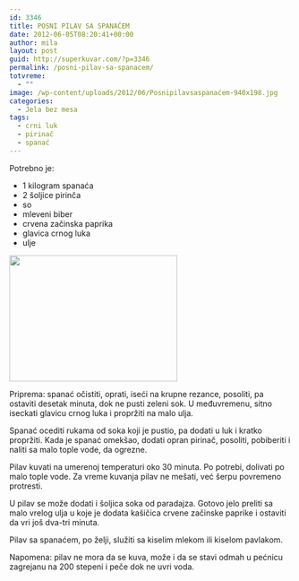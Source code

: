 ```yaml
---
id: 3346
title: POSNI PILAV SA SPANAĆEM
date: 2012-06-05T08:20:41+00:00
author: mila
layout: post
guid: http://superkuvar.com/?p=3346
permalink: /posni-pilav-sa-spanacem/
totvreme:
  - ""
image: /wp-content/uploads/2012/06/Posnipilavsaspanaćem-940x198.jpg
categories:
  - Jela bez mesa
tags:
  - crni luk
  - pirinač
  - spanać
---
```

Potrebno je:

  * 1 kilogram spanaća
  * 2 šoljice pirinča
  * so
  * mleveni biber
  * crvena začinska paprika
  * glavica crnog luka
  * ulje

<img class="alignnone size-medium wp-image-3350" title="Posnipilavsaspanaćem" src="/wp-content/uploads/2012/06/Posnipilavsaspanaćem-300x225.jpg" alt="" width="300" height="225" /> 

Priprema: spanać očistiti, oprati, iseći na krupne rezance, posoliti, pa ostaviti desetak minuta, dok ne pusti zeleni sok. U međuvremenu, sitno iseckati glavicu crnog luka i propržiti na malo ulja.

Spanać ocediti rukama od soka koji je pustio, pa dodati u luk i kratko propržiti. Kada je spanać omekšao, dodati opran pirinač, posoliti, pobiberiti i naliti sa malo tople vode, da ogrezne.

Pilav kuvati na umerenoj temperaturi oko 30 minuta. Po potrebi, dolivati po malo tople vode. Za vreme kuvanja pilav ne mešati, već šerpu povremeno protresti.

U pilav se može dodati i šoljica soka od paradajza. Gotovo jelo preliti sa malo vrelog ulja u koje je dodata kašičica crvene začinske paprike i ostaviti da vri još dva-tri minuta.

Pilav sa spanaćem, po želji, služiti sa kiselim mlekom ili kiselom pavlakom.

Napomena: pilav ne mora da se kuva, može i da se stavi odmah u pećnicu zagrejanu na 200 stepeni i peče dok ne uvri voda.

&nbsp;